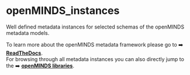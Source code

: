 # openMINDS_instances
Well defined metadata instances for selected schemas of the openMINDS metadata models.

To learn more about the openMINDS metadata framework please go to :arrow_right: [**ReadTheDocs**](https://openminds-documentation.readthedocs.io).  
For browsing through all metadata instances you can also directly jump to the :arrow_right: [**openMINDS libraries**](https://openminds-documentation.readthedocs.io/en/latest/libraries.html).
